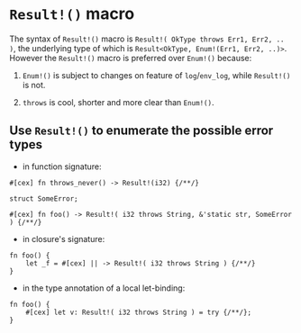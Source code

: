 # `Result!()` macro

The syntax of `Result!()` macro is
`Result!( OkType throws Err1, Err2, .. )`, the underlying type of which is
`Result<OkType, Enum!(Err1, Err2, ..)>`. However the `Result!()` macro is
preferred over `Enum!()` because:

1. `Enum!()` is subject to changes on feature of `log`/`env_log`, while
`Result!()` is not.

2. `throws` is cool, shorter and more clear than `Enum!()`.

## Use `Result!()` to enumerate the possible error types

- in function signature:

```rust,no_run
#[cex] fn throws_never() -> Result!(i32) {/**/}

struct SomeError;

#[cex] fn foo() -> Result!( i32 throws String, &'static str, SomeError ) {/**/}
```

- in closure's signature:

```rust,no_run
fn foo() {
    let _f = #[cex] || -> Result!( i32 throws String ) {/**/}
}
```

- in the type annotation of a local let-binding:

```rust,no_run
fn foo() {
    #[cex] let v: Result!( i32 throws String ) = try {/**/};
}
```
